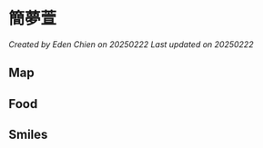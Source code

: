 # 簡夢萱

*Created by Eden Chien on 20250222 Last updated on 20250222*




## Map


## Food


## Smiles

